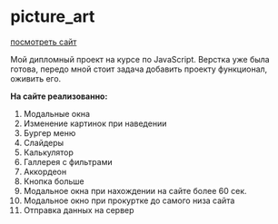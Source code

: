 # picture_art
[посмотреть сайт](https://optimist93.github.io/js7.0/picture_art/)


Мой дипломный проект на курсе по JavaScript. 
Верстка уже была готова, передо мной стоит задача добавить проекту функционал, оживить его. 

**На сайте реализованно:**
1. Модальные окна
2. Изменение картинок при наведении
3. Бургер меню
4. Слайдеры
5. Калькулятор
6. Галлерея с фильтрами
7. Аккордеон
8. Кнопка больше
9. Модальное окна при нахождении на сайте более 60 сек.
10. Модальное окно при прокуртке до самого низа сайта
11. Отправка данных на сервер
